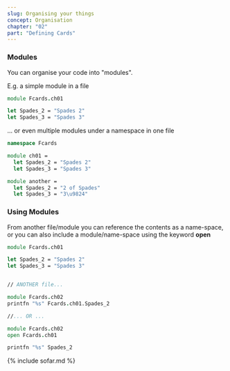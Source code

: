 ```yaml
---
slug: Organising your things
concept: Organisation
chapter: "02"
part: "Defining Cards"
---
```

### Modules
You can organise your code into "modules".

E.g. a simple module in a file
```fsharp
module Fcards.ch01  

let Spades_2 = "Spades 2"
let Spades_3 = "Spades 3"
```

... or even multiple modules under a namespace in one file
```fsharp
namespace Fcards

module ch01 =
  let Spades_2 = "Spades 2"
  let Spades_3 = "Spades 3"

module another = 
  let Spades_2 = "2 of Spades"
  let Spades_3 = "3\u9824"
```

### Using Modules
From another file/module you can reference the contents as a name-space, or you can also include a module/name-space using the keyword __open__
```fsharp
module Fcards.ch01  

let Spades_2 = "Spades 2"
let Spades_3 = "Spades 3"


// ANOTHER file...

module Fcards.ch02
printfn "%s" Fcards.ch01.Spades_2

//... OR ...

module Fcards.ch02
open Fcards.ch01 

printfn "%s" Spades_2
```

{% include sofar.md %}